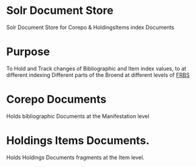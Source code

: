 # Solr Document Store

Solr Document Store for Corepo &amp; HoldingsItems index Documents
  
# Purpose  

To Hold and Track changes of Bibliographic and Item index values, 
to at different indexing Different parts of the Broend at different 
levels of [FRBS](https://en.wikipedia.org/wiki/Functional_Requirements_for_Bibliographic_Records#FRBR_entities)

# Corepo Documents

   Holds bibliographic Documents at the Manifestation level 

# Holdings Items Documents. 
  
   Holds Holdings Documents fragments at the Item level.
           